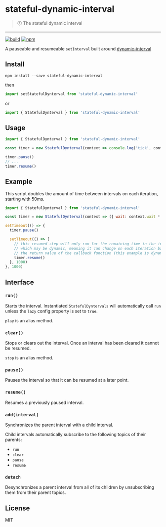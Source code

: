 # stateful-dynamic-interval
> :clock1: The stateful dynamic interval
---

[![build](https://img.shields.io/circleci/project/github/RedSparr0w/node-csgo-parser.svg?style=for-the-badge)](https://circleci.com/gh/slurmulon/stateful-dynamic-interval)
[![npm](https://img.shields.io/npm/v/stateful-dynamic-interval.svg?style=for-the-badge)](https://npmjs.com/package/stateful-dynamic-interval)

A pauseable and resumeable `setInterval` built around [dynamic-interval](https://github.com/slurmulon/dynamic-interval)

## Install

`npm install --save stateful-dynamic-interval`

then

```js
import setStatefulDynterval from 'stateful-dynamic-interval'
```

or

```js
import { StatefulDynterval } from 'stateful-dynamic-interval'
```

## Usage

```js
import { StatefulDynterval } from 'stateful-dynamic-interval'

const timer = new StatefulDynterval(context => console.log('tick', context), 1000)

timer.pause()
// ...
timer.resume()
```

## Example

This script doubles the amount of time between intervals on each iteration, starting with 50ms.

```js
import { StatefulDynterval } from 'stateful-dynamic-interval'

const timer = new StatefulDynterval(context => ({ wait: context.wait * 2 }), 50)

setTimeout(() => {
  timer.pause()

  setTimeout(() => {
    // this resumed step will only run for the remaining time in the interval,
    // which may be dynamic, meaning it can change on each iteration based on
    // the return value of the callback function (this example is dynamic)
    timer.resume()
  }, 1000)
}, 1000)
```

## Interface 

### `run()`

Starts the interval. Instantiated `StatefulDyntervals` will automatically call `run` unless the `lazy` config property is set to `true`.

`play` is an alias method.

### `clear()`

Stops or clears out the interval. Once an interval has been cleared it cannot be resumed.

`stop` is an alias method.

### `pause()`

Pauses the interval so that it can be resumed at a later point.

### `resume()`

Resumes a previously paused interval.

### `add(interval)`

Synchronizes the parent interval with a child interval.

Child intervals automatically subscribe to the following topics of their parents:

 - `run`
 - `clear`
 - `pause`
 - `resume`

### `detach`

Desynchronizes a parent interval from all of its children by unsubscribing them from their parent topics.

## License

MIT
